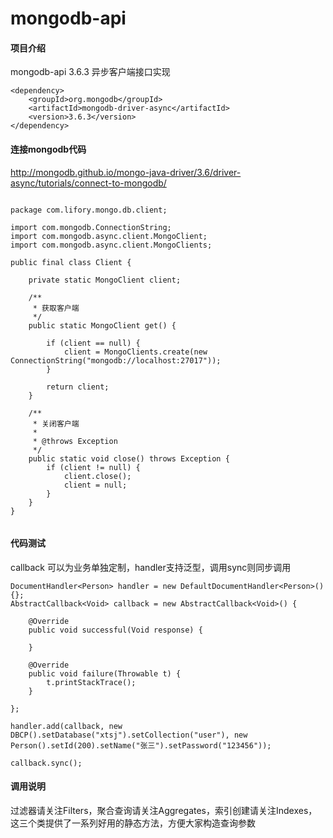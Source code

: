 # mongodb-api

#### 项目介绍
mongodb-api 3.6.3 异步客户端接口实现
```
<dependency>
    <groupId>org.mongodb</groupId>
    <artifactId>mongodb-driver-async</artifactId>
    <version>3.6.3</version>
</dependency>

```

#### 连接mongodb代码
http://mongodb.github.io/mongo-java-driver/3.6/driver-async/tutorials/connect-to-mongodb/

```

package com.lifory.mongo.db.client;

import com.mongodb.ConnectionString;
import com.mongodb.async.client.MongoClient;
import com.mongodb.async.client.MongoClients;

public final class Client {

	private static MongoClient client;

	/**
	 * 获取客户端
	 */
	public static MongoClient get() {

		if (client == null) {
			client = MongoClients.create(new ConnectionString("mongodb://localhost:27017"));
		}

		return client;
	}

	/**
	 * 关闭客户端
	 * 
	 * @throws Exception
	 */
	public static void close() throws Exception {
		if (client != null) {
			client.close();
			client = null;
		}
	}
}


```

#### 代码测试

callback 可以为业务单独定制，handler支持泛型，调用sync则同步调用
```
DocumentHandler<Person> handler = new DefaultDocumentHandler<Person>() {};
AbstractCallback<Void> callback = new AbstractCallback<Void>() {

	@Override
	public void successful(Void response) {
				
	}

	@Override
	public void failure(Throwable t) {
		t.printStackTrace();
	}
			
};
		
handler.add(callback, new DBCP().setDatabase("xtsj").setCollection("user"), new Person().setId(200).setName("张三").setPassword("123456"));
		
callback.sync();
```


#### 调用说明

过滤器请关注Filters，聚合查询请关注Aggregates，索引创建请关注Indexes，这三个类提供了一系列好用的静态方法，方便大家构造查询参数


